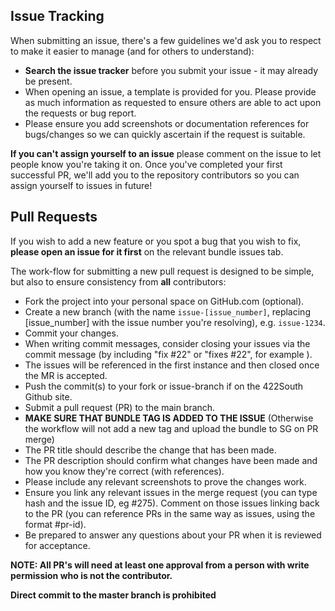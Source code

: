 ## Issue Tracking

When submitting an issue, there's a few guidelines we'd ask you to respect to make it easier to manage (and for others to understand):
* **Search the issue tracker** before you submit your issue - it may already be present.
* When opening an issue, a template is provided for you.  Please provide as much information as requested to ensure others are able to act upon the requests or bug report.
* Please ensure you add screenshots or documentation references for bugs/changes so we can quickly ascertain if the request is suitable.

**If you can't assign yourself to an issue** please comment on the issue to let people know you're taking it on. Once you've completed your first successful PR, we'll add you to the repository contributors so you can assign yourself to issues in future!

## Pull Requests

If you wish to add a new feature or you spot a bug that you wish to fix, **please open an issue for it first** on the relevant bundle issues tab.

The work-flow for submitting a new pull request is designed to be simple, but also to ensure consistency from **all** contributors:
* Fork the project into your personal space on GitHub.com (optional).
* Create a new branch (with the name `issue-[issue_number]`, replacing [issue_number] with the issue number you're resolving), e.g. `issue-1234`.
* Commit your changes.
* When writing commit messages, consider closing your issues via the commit message (by including "fix #22" or "fixes #22", for example ).
* The issues will be referenced in the first instance and then closed once the MR is accepted.
* Push the commit(s) to your fork or issue-branch if on the 422South Github site.
* Submit a pull request (PR) to the main branch.
* **MAKE SURE THAT BUNDLE TAG IS ADDED TO THE ISSUE** (Otherwise the workflow will not add a new tag and upload the bundle to SG on PR merge)
* The PR title should describe the change that has been made.
* The PR description should confirm what changes have been made and how you know they're correct (with references).
 * Please include any relevant screenshots to prove the changes work.
* Ensure you link any relevant issues in the merge request (you can type hash and the issue ID, eg #275).  Comment on those issues linking back to the PR (you can reference PRs in the same way as issues, using the format #pr-id).
* Be prepared to answer any questions about your PR when it is reviewed for acceptance.

**NOTE: All PR's will need at least one approval from a person with write permission who is not the contributor.**

**Direct commit to the master branch is prohibited**
